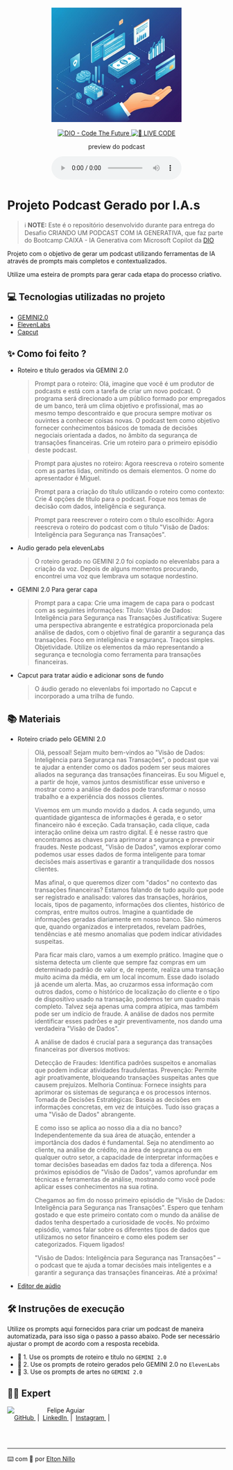 <p align="center">
<img 
    src="./assets/Capa.png"
    width="300"
/>
</p>

<p align="center">
<a href="https://dio.me/">
    <img 
        src="https://img.shields.io/badge/DIO-Code_The_Future-28DA77?logo=youtube" 
        alt="DIO - Code The Future">
</a>
<a href="https://dio.me/">
<img 
    src="https://img.shields.io/badge/🔴_LIVE_CODE-FF5E72" 
    alt="🔴 LIVE CODE">
</a>
</p>

<p align="center">
    preview do podcast
</p>

<div align="center">
    <audio src="output/podcast_editado.MP3" controls title="Podcast editado"></audio>
</div>

# Projeto Podcast Gerado por I.A.s


 > ℹ️ **NOTE:** Este é o repositório desenvolvido durante para entrega do Desafio CRIANDO UM PODCAST COM IA GENERATIVA, que faz parte do Bootcamp CAIXA - IA Generativa com Microsoft Copilot da [DIO](https://dio.me)

Projeto com o objetivo de gerar um podcast utilizando ferramentas de IA através de prompts mais completos e contextualizados.

Utilize uma esteira de prompts para gerar cada etapa do processo criativo.

## 💻 Tecnologias utilizadas no projeto

- [GEMINI2.0](https://gemini.google.com/) 
- [ElevenLabs](https://beta.elevenlabs.io/)
- [Capcut](https://www.capcut.com/pt-br/)

## ✨ Como foi feito ?

- Roteiro e título gerados via GEMINI 2.0

   > Prompt para o roteiro: Olá, imagine que você é um produtor de podcasts e está com a tarefa de criar um novo podcast.
     O programa será direcionado a um público formado por empregados de um banco, terá um clima objetivo e profissional, mas ao mesmo tempo descontraído e que procura sempre motivar os ouvintes a conhecer coisas novas.
     O podcast tem como objetivo fornecer conhecimentos básicos de tomada de decisões negociais orientada a dados, no âmbito da segurança de transações financeiras.
     Crie um roteiro para o primeiro episódio deste podcast.

   > Prompt para ajustes no roteiro: Agora reescreva o roteiro somente com as partes lidas, omitindo os demais elementos. O nome do apresentador é Miguel.

   > Prompt para a criação do título utilizando o roteiro como contexto: Crie 4 opções de título para o podcast. Foque nos temas de decisão com dados, inteligência e segurança.

   > Prompt para reescrever o roteiro com o título escolhido: Agora reescreva o roteiro do podcast com o título "Visão de Dados: Inteligência para Segurança nas Transações".

- Audio gerado pela elevenLabs

   > O roteiro gerado no GEMINI 2.0 foi copiado no elevenlabs para a criação da voz. Depois de alguns momentos procurando, encontrei uma voz que lembrava um sotaque nordestino.

- GEMINI 2.0 Para gerar capa

   > Prompt para a capa: Crie uma imagem de capa para o podcast com as seguintes informações: Título: Visão de Dados: Inteligência para Segurança nas Transações Justificativa: Sugere uma perspectiva abrangente e estratégica proporcionada pela análise de dados, com o objetivo final de garantir a segurança das 
     transações. Foco em inteligência e segurança. Traços simples. Objetividade. Utilize os elementos da mão representando a segurança e tecnologia como ferramenta para transações financeiras.

- Capcut para tratar aúdio e adicionar sons de fundo

   > O áudio gerado no elevenlabs foi importado no Capcut e incorporado a uma trilha de fundo.

## 📚 Materiais

- Roteiro criado pelo GEMINI 2.0

   > Olá, pessoal! Sejam muito bem-vindos ao "Visão de Dados: Inteligência para Segurança nas Transações", o podcast que vai te ajudar a entender como os dados podem ser seus maiores aliados na segurança das transações financeiras. Eu sou Miguel e, a partir de hoje, vamos juntos desmistificar esse universo e mostrar como a análise de dados pode transformar o 
     nosso trabalho e a experiência dos nossos clientes.
   >
   > Vivemos em um mundo movido a dados. A cada segundo, uma quantidade gigantesca de informações é gerada, e o setor financeiro não é exceção. Cada transação, cada clique, cada interação online deixa um rastro digital. E é nesse rastro que encontramos as chaves para aprimorar a segurança e prevenir fraudes. Neste podcast, "Visão de Dados", vamos explorar como 
     podemos usar esses dados de forma inteligente para tomar decisões mais assertivas e garantir a tranquilidade dos nossos clientes.
   >
   > Mas afinal, o que queremos dizer com "dados" no contexto das transações financeiras? Estamos falando de tudo aquilo que pode ser registrado e analisado: valores das transações, horários, locais, tipos de pagamento, informações dos clientes, histórico de compras, entre muitos outros. Imagine a quantidade de informações geradas diariamente em nosso banco. São 
     números que, quando organizados e interpretados, revelam padrões, tendências e até mesmo anomalias que podem indicar atividades suspeitas.
  >
  >  Para ficar mais claro, vamos a um exemplo prático. Imagine que o sistema detecta um cliente que sempre faz compras em um determinado padrão de valor e, de repente, realiza uma transação muito acima da média, em um local incomum. Esse dado isolado já acende um alerta. Mas, ao cruzarmos essa informação com outros dados, como o histórico de localização do 
     cliente e o tipo de dispositivo usado na transação, podemos ter um quadro mais completo. Talvez seja apenas uma compra atípica, mas também pode ser um indício de fraude. A análise de dados nos permite identificar esses padrões e agir preventivamente, nos dando uma verdadeira "Visão de Dados".
  >
  >  A análise de dados é crucial para a segurança das transações financeiras por diversos motivos:
  >
  >  Detecção de Fraudes: Identifica padrões suspeitos e anomalias que podem indicar atividades fraudulentas.
     Prevenção: Permite agir proativamente, bloqueando transações suspeitas antes que causem prejuízos.
     Melhoria Contínua: Fornece insights para aprimorar os sistemas de segurança e os processos internos.
     Tomada de Decisões Estratégicas: Baseia as decisões em informações concretas, em vez de intuições. Tudo isso graças a uma "Visão de Dados" abrangente.
  >
  >  E como isso se aplica ao nosso dia a dia no banco? Independentemente da sua área de atuação, entender a importância dos dados é fundamental. Seja no atendimento ao cliente, na análise de crédito, na área de segurança ou em qualquer outro setor, a capacidade de interpretar informações e tomar decisões baseadas em dados faz toda a diferença. Nos próximos 
     episódios de "Visão de Dados", vamos aprofundar em técnicas e ferramentas de análise, mostrando como você pode aplicar esses conhecimentos na sua rotina.
  >
  >  Chegamos ao fim do nosso primeiro episódio de "Visão de Dados: Inteligência para Segurança nas Transações". Espero que tenham gostado e que este primeiro contato com o mundo da análise de dados tenha despertado a curiosidade de vocês. No próximo episódio, vamos falar sobre os diferentes tipos de dados que utilizamos no setor financeiro e como eles podem ser 
     categorizados. Fiquem ligados!
  >
  >  "Visão de Dados: Inteligência para Segurança nas Transações" – o podcast que te ajuda a tomar decisões mais inteligentes e a garantir a segurança das transações financeiras. Até a próxima!

- [Editor de aúdio](https://www.capcut.com/editor?from_page=landing_page&__action_from=picture_V%C3%ADdeos%20profissionais%20em%20minutos,%20n%C3%A3o%20em%20horas.)


## 🛠️ Instruções de execução

Utilize os prompts aqui fornecidos para criar um podcast de maneira automatizada, para isso siga o passo a passo abaixo.
Pode ser necessário ajustar o prompt de acordo com a resposta recebida.

- 🤖 1. Use os prompts de roteiro e título no `GEMINI 2.0`
- 🤖 2. Use os prompts de roteiro gerados pelo GEMINI 2.0 no  `ElevenLabs`
- 🤖 3. Use os prompts de artes no `GEMINI 2.0`

## 👨‍💻 Expert

<p>
    <img 
      align=left 
      margin=10 
      width=80 
      src="https://avatars.githubusercontent.com/u/37452836?v=4"
    />
    <p>&nbsp&nbsp&nbspFelipe Aguiar<br>
    &nbsp&nbsp&nbsp
    <a 
        href="https://github.com/felipeAguiarCode">
        GitHub
    </a>
    &nbsp;|&nbsp;
    <a 
        href="www.linkedin.com/in/felipe-exe">
        LinkedIn
    </a>
    &nbsp;|&nbsp;
    <a 
        href="https://www.instagram.com/felipeaguiar.exe/">
        Instagram
    </a>
    &nbsp;|&nbsp;</p>
</p>
<br/><br/>
<p>

---

⌨️ com 💜 por [Elton Nillo](https://github.com/eltonnillo)
